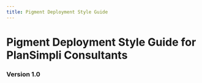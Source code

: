 ```yaml
---
title: Pigment Deployment Style Guide
---
```

<h1>Pigment Deployment Style Guide for PlanSimpli Consultants</h1>
<h3>Version 1.0</h3>
